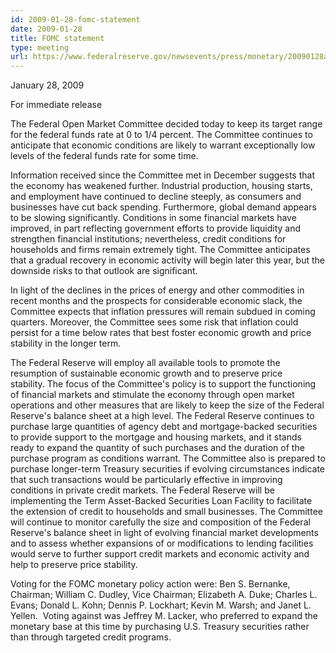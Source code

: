 ```yaml
---
id: 2009-01-28-fomc-statement
date: 2009-01-28
title: FOMC statement
type: meeting
url: https://www.federalreserve.gov/newsevents/press/monetary/20090128a.htm
---
```


January 28, 2009

For immediate release

The Federal Open Market Committee decided today to keep its target range for the federal funds rate at 0 to 1/4 percent. The Committee continues to anticipate that economic conditions are likely to warrant exceptionally low levels of the federal funds rate for some time.

Information received since the Committee met in December suggests that the economy has weakened further. Industrial production, housing starts, and employment have continued to decline steeply, as consumers and businesses have cut back spending. Furthermore, global demand appears to be slowing significantly. Conditions in some financial markets have improved, in part reflecting government efforts to provide liquidity and strengthen financial institutions; nevertheless, credit conditions for households and firms remain extremely tight. The Committee anticipates that a gradual recovery in economic activity will begin later this year, but the downside risks to that outlook are significant.

In light of the declines in the prices of energy and other commodities in recent months and the prospects for considerable economic slack, the Committee expects that inflation pressures will remain subdued in coming quarters. Moreover, the Committee sees some risk that inflation could persist for a time below rates that best foster economic growth and price stability in the longer term.

The Federal Reserve will employ all available tools to promote the resumption of sustainable economic growth and to preserve price stability. The focus of the Committee's policy is to support the functioning of financial markets and stimulate the economy through open market operations and other measures that are likely to keep the size of the Federal Reserve's balance sheet at a high level. The Federal Reserve continues to purchase large quantities of agency debt and mortgage-backed securities to provide support to the mortgage and housing markets, and it stands ready to expand the quantity of such purchases and the duration of the purchase program as conditions warrant. The Committee also is prepared to purchase longer-term Treasury securities if evolving circumstances indicate that such transactions would be particularly effective in improving conditions in private credit markets. The Federal Reserve will be implementing the Term Asset-Backed Securities Loan Facility to facilitate the extension of credit to households and small businesses. The Committee will continue to monitor carefully the size and composition of the Federal Reserve's balance sheet in light of evolving financial market developments and to assess whether expansions of or modifications to lending facilities would serve to further support credit markets and economic activity and help to preserve price stability.

Voting for the FOMC monetary policy action were: Ben S. Bernanke, Chairman; William C. Dudley, Vice Chairman; Elizabeth A. Duke; Charles L. Evans; Donald L. Kohn; Dennis P. Lockhart; Kevin M. Warsh; and Janet L. Yellen.  Voting against was Jeffrey M. Lacker, who preferred to expand the monetary base at this time by purchasing U.S. Treasury securities rather than through targeted credit programs.
